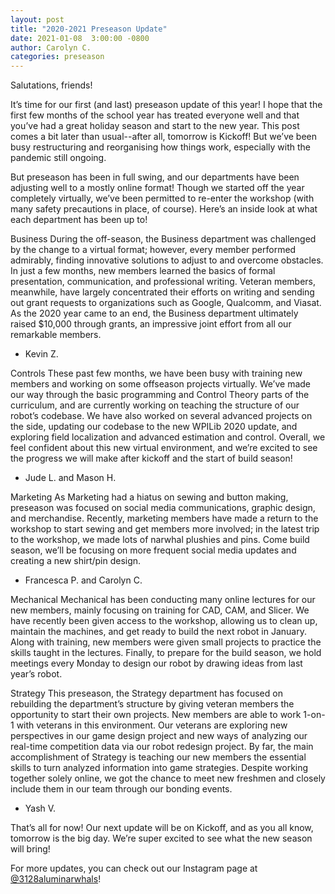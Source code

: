 ```yaml
---
layout: post
title: "2020-2021 Preseason Update"
date: 2021-01-08  3:00:00 -0800
author: Carolyn C.
categories: preseason
---
```


Salutations, friends!

It’s time for our first (and last) preseason update of this year! I hope that the first few months of the school year has treated everyone well and that you’ve had a great holiday season and start to the new year. This post comes a bit later than usual--after all, tomorrow is Kickoff! But we’ve been busy restructuring and reorganising how things work, especially with the pandemic still ongoing.

But preseason has been in full swing, and our departments have been adjusting well to a mostly online format! Though we started off the year completely virtually, we’ve been permitted to re-enter the workshop (with many safety precautions in place, of course). Here’s an inside look at what each department has been up to!

Business
During the off-season, the Business department was challenged by the change to a virtual format; however, every member performed admirably, finding innovative solutions to adjust to and overcome obstacles. In just a few months, new members learned the basics of formal presentation, communication, and professional writing. Veteran members, meanwhile, have largely concentrated their efforts on writing and sending out grant requests to organizations such as Google, Qualcomm, and Viasat. As the 2020 year came to an end, the Business department ultimately raised $10,000 through grants, an impressive joint effort from all our remarkable members.
- Kevin Z.

Controls
These past few months, we have been busy with training new members and working on some offseason projects virtually. We’ve made our way through the basic programming and Control Theory parts of the curriculum, and are currently working on teaching the structure of our robot’s codebase. We have also worked on several advanced projects on the side, updating our codebase to the new WPILib 2020 update, and exploring field localization and advanced estimation and control. Overall, we feel confident about this new virtual environment, and we’re excited to see the progress we will make after kickoff and the start of build season!
- Jude L. and Mason H.

Marketing
As Marketing had a hiatus on sewing and button making, preseason was focused on social media communications, graphic design, and merchandise. Recently, marketing members have made a return to the workshop to start sewing and get members more involved; in the latest trip to the workshop, we made lots of narwhal plushies and pins. Come build season, we’ll be focusing on more frequent social media updates and creating a new shirt/pin design.
- Francesca P. and Carolyn C.

Mechanical
Mechanical has been conducting many online lectures for our new members, mainly focusing on training for CAD, CAM, and Slicer. We have recently been given access to the workshop, allowing us to clean up, maintain the machines, and get ready to build the next robot in January. Along with training, new members were given small projects to practice the skills taught in the lectures. Finally, to prepare for the build season, we hold meetings every Monday to design our robot by drawing ideas from last year’s robot. 

Strategy
This preseason, the Strategy department has focused on rebuilding the department’s structure by giving veteran members the opportunity to start their own projects. New members are able to work 1-on-1 with veterans in this environment. Our veterans are exploring new perspectives in our game design project and new ways of analyzing our real-time competition data via our robot redesign project. By far, the main accomplishment of Strategy is teaching our new members the essential skills to turn analyzed information into game strategies. Despite working together solely online, we got the chance to meet new freshmen and closely include them in our team through our bonding events.
- Yash V.

That’s all for now! Our next update will be on Kickoff, and as you all know, tomorrow is the big day. We’re super excited to see what the new season will bring!

For more updates, you can check out our Instagram page at [@3128aluminarwhals](https://instagram.com3128aluminarwhals)!